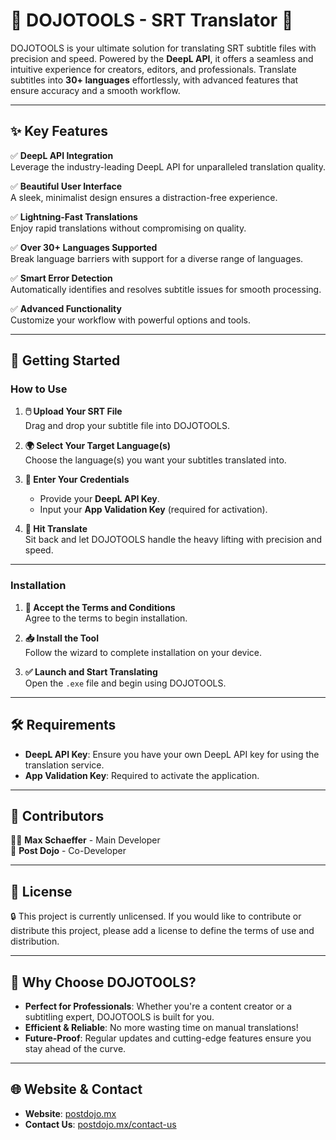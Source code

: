 # 🌟 **DOJOTOOLS - SRT Translator** 🌟  

DOJOTOOLS is your ultimate solution for translating SRT subtitle files with precision and speed. Powered by the **DeepL API**, it offers a seamless and intuitive experience for creators, editors, and professionals. Translate subtitles into **30+ languages** effortlessly, with advanced features that ensure accuracy and a smooth workflow.  

---

## ✨ **Key Features**  

✅ **DeepL API Integration**  
Leverage the industry-leading DeepL API for unparalleled translation quality.  

✅ **Beautiful User Interface**  
A sleek, minimalist design ensures a distraction-free experience.  

✅ **Lightning-Fast Translations**  
Enjoy rapid translations without compromising on quality.  

✅ **Over 30+ Languages Supported**  
Break language barriers with support for a diverse range of languages.  

✅ **Smart Error Detection**  
Automatically identifies and resolves subtitle issues for smooth processing.  

✅ **Advanced Functionality**  
Customize your workflow with powerful options and tools.  

---

## 🚀 **Getting Started**  

### **How to Use**  

1. **🖱️ Upload Your SRT File**  
   Drag and drop your subtitle file into DOJOTOOLS.  

2. **🌍 Select Your Target Language(s)**  
   Choose the language(s) you want your subtitles translated into.  

3. **🔑 Enter Your Credentials**  
   - Provide your **DeepL API Key**.  
   - Input your **App Validation Key** (required for activation).  

4. **🚀 Hit Translate**  
   Sit back and let DOJOTOOLS handle the heavy lifting with precision and speed.  

---

### **Installation**  

1. **📜 Accept the Terms and Conditions**  
   Agree to the terms to begin installation.  

2. **📥 Install the Tool**  
   Follow the wizard to complete installation on your device.  

3. **✅ Launch and Start Translating**  
   Open the `.exe` file and begin using DOJOTOOLS.  

---

## 🛠️ **Requirements**  

- **DeepL API Key**: Ensure you have your own DeepL API key for using the translation service.  
- **App Validation Key**: Required to activate the application.  

---

## 🤝 **Contributors**  

👨‍💻 **Max Schaeffer** - Main Developer  
🤝 **Post Dojo** - Co-Developer  

---

## 📜 **License**  

🔒 This project is currently unlicensed. If you would like to contribute or distribute this project, please add a license to define the terms of use and distribution.  

---

## 🎉 **Why Choose DOJOTOOLS?**  

- **Perfect for Professionals**: Whether you're a content creator or a subtitling expert, DOJOTOOLS is built for you.  
- **Efficient & Reliable**: No more wasting time on manual translations!  
- **Future-Proof**: Regular updates and cutting-edge features ensure you stay ahead of the curve.  

---

## 🌐 **Website & Contact**  

- **Website**: [postdojo.mx](https://postdojo.mx)  
- **Contact Us**: [postdojo.mx/contact-us](https://postdojo.mx/contact-us)  
